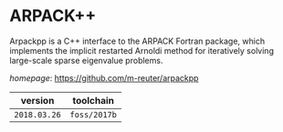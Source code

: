 # ARPACK++

Arpackpp is a C++ interface to the ARPACK Fortran package,  which implements the implicit restarted Arnoldi method for  iteratively solving large-scale sparse eigenvalue problems.

*homepage*: <https://github.com/m-reuter/arpackpp>

version | toolchain
--------|----------
``2018.03.26`` | ``foss/2017b``
